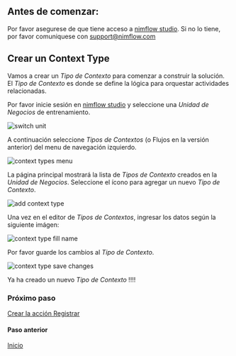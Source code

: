 
## Antes de comenzar:
Por favor asegurese de que tiene acceso a [nimflow studio](https://green-plant-09b405110.azurestaticapps.net/). Si no lo tiene, por favor comuniquese con support@nimflow.com

## Crear un Context Type

Vamos a crear un *Tipo de Contexto* para comenzar a construir la solución. El *Tipo de Contexto* es donde se define la lógica para orquestar actividades relacionadas. 

Por favor inicie sesión en [nimflow studio](https://green-plant-09b405110.azurestaticapps.net/) y seleccione una *Unidad de Negocios* de entrenamiento.

![switch unit](https://user-images.githubusercontent.com/44214222/118570507-ece32b00-b741-11eb-861c-79524bc7c508.png)

A continuación seleccione *Tipos de Contextos* (o Flujos en la versión anterior) del menu de navegación izquierdo.

![context types menu](https://user-images.githubusercontent.com/44214222/118570795-7a267f80-b742-11eb-9d60-4795af6dad1e.png)

La página principal mostrará la lista de *Tipos de Contexto* creados en la *Unidad de Negocios*. Seleccione el ícono para agregar un nuevo *Tipo de Contexto*.

![add context type](https://user-images.githubusercontent.com/44214222/118571007-d7bacc00-b742-11eb-9cf1-be8038cb3326.png)

Una vez en el editor de *Tipos de Contextos*, ingresar los datos según la siguiente imágen:

![context type fill name](https://user-images.githubusercontent.com/44214222/118571312-5f083f80-b743-11eb-8015-5e25ae36ec98.png)

Por favor guarde los cambios al *Tipo de Contexto*.

![context type save changes](https://user-images.githubusercontent.com/44214222/118571442-a8588f00-b743-11eb-9a42-04d5e73285d2.png)

Ya ha creado un nuevo *Tipo de Contexto* !!!!

### Próximo paso
[Crear la acción Registrar](./nimflow-createRecordAction.md)

#### Paso anterior
[Inicio](./README.md)
